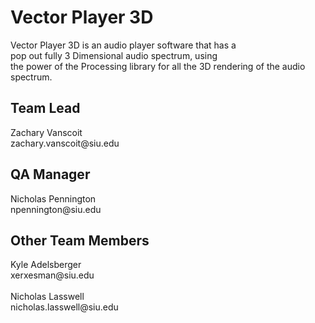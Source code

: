 <h1>Vector Player 3D</h1>
<p>Vector Player 3D is an audio player software that has a <br /> pop out fully 3 Dimensional audio spectrum, using <br /> the power of the Processing library for all the 3D rendering of the audio spectrum.</p>

<h2>Team Lead</h2>
<p>Zachary Vanscoit <br /> zachary.vanscoit@siu.edu <br /></p>

<h2>QA Manager</h2>
<p>Nicholas Pennington<br />npennington@siu.edu <br /></p>

<h2>Other Team Members</h2>
<p>Kyle Adelsberger<br />xerxesman@siu.edu <br /><br/>
Nicholas Lasswell<br/>nicholas.lasswell@siu.edu</p>
